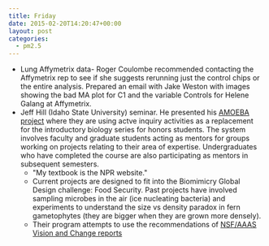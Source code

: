 ```yaml
---
title: Friday
date: 2015-02-20T14:20:47+00:00
layout: post
categories:
  - pm2.5
---
```

  * Lung Affymetrix data- Roger Coulombe recommended contacting the Affymetrix rep to see if she suggests rerunning just the control chips or the entire analysis. Prepared an email with Jake Weston with images showing the bad MA plot for C1 and the variable Controls for Helene Galang at Affymetrix.
  * Jeff Hill (Idaho State University) seminar. He presented his [AMOEBA project][1] where they are using actve inquiry activities as a replacement for the introductory biology series for honors students. The system involves faculty and graduate students acting as mentors for groups working on projects relating to their area of expertise. Undergraduates who have completed the course are also participating as mentors in subsequent semesters.
      * "My textbook is the NPR website."
      * Current projects are designed to fit into the Biomimicry Global Design challenge: Food Security. Past projects have involved sampling microbes in the air (ice nucleating bacteria) and experiments to understand the size vs density paradox in fern gametophytes (they are bigger when they are grown more densely).
      * Their program attempts to use the recommendations of [NSF/AAAS Vision and Change reports][2]

[1]: https://sites.google.com/a/isu.edu/cfweberlab/educational-resources-1/educational-resources
[2]: http://visionandchange.org/
